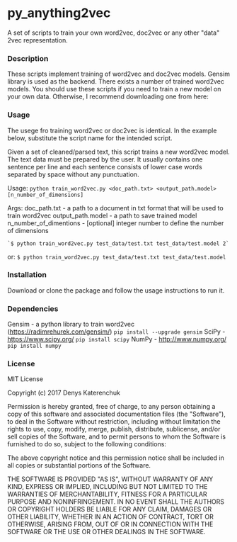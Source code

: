 # py_anything2vec
A set of scripts to train your own word2vec, doc2vec or any other "data" 2vec representation.

### Description
These scripts implement training of word2vec and doc2vec models. Gensim library is used as the
backend. There exists a number of trained word2vec models. You should use these scripts if you
need to train a new model on your own data. Otherwise, I recommend downloading one from here:


### Usage
The usege fro training word2vec or doc2vec is identical. In the example below, substitute the script
name for the intended script.

Given a set of cleaned/parsed text, this script trains a new word2vec model.
The text data must be prepared by the user. It usually contains one sentence per line and each
sentence consists of lower case words separated by space without any punctuation.

Usage:
    `python train_word2vec.py <doc_path.txt> <output_path.model> [n_number_of_dimensions]`

Args:
    doc_path.txt - a path to a document in txt format that will be used to train word2vec
    output_path.model - a path to save trained model
    n_number_of_dimentions - [optional] integer number to define the number of dimensions


    `$ python train_word2vec.py test_data/test.txt test_data/test.model 2`

or:
    `$ python train_word2vec.py test_data/test.txt test_data/test.model`


### Installation

Download or clone the package and follow the usage instructions to run it.

### Dependencies
Gensim - a python library to train word2vec (https://radimrehurek.com/gensim/)
`pip install --upgrade gensim`
SciPy - https://www.scipy.org/
`pip install scipy`
NumPy - http://www.numpy.org/
`pip install numpy`

### License

MIT License

Copyright (c) 2017 Denys Katerenchuk

Permission is hereby granted, free of charge, to any person obtaining a copy
of this software and associated documentation files (the "Software"), to deal
in the Software without restriction, including without limitation the rights
to use, copy, modify, merge, publish, distribute, sublicense, and/or sell
copies of the Software, and to permit persons to whom the Software is
furnished to do so, subject to the following conditions:

The above copyright notice and this permission notice shall be included in all
copies or substantial portions of the Software.

THE SOFTWARE IS PROVIDED "AS IS", WITHOUT WARRANTY OF ANY KIND, EXPRESS OR
IMPLIED, INCLUDING BUT NOT LIMITED TO THE WARRANTIES OF MERCHANTABILITY,
FITNESS FOR A PARTICULAR PURPOSE AND NONINFRINGEMENT. IN NO EVENT SHALL THE
AUTHORS OR COPYRIGHT HOLDERS BE LIABLE FOR ANY CLAIM, DAMAGES OR OTHER
LIABILITY, WHETHER IN AN ACTION OF CONTRACT, TORT OR OTHERWISE, ARISING FROM,
OUT OF OR IN CONNECTION WITH THE SOFTWARE OR THE USE OR OTHER DEALINGS IN THE
SOFTWARE.
